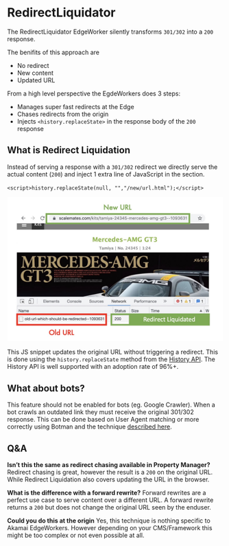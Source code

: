 # RedirectLiquidator
The RedirectLiquidator EdgeWorker silently transforms `301/302` into a `200` response.

The benifits of this approach are
* No redirect
* New content
* Updated URL

From a high level perspective the EgdeWorkers does 3 steps:
* Manages super fast redirects at the Edge
* Chases redirects from the origin
* Injects `<history.replaceState>` in the response body of the `200` response

## What is Redirect Liquidation
Instead of serving a response with a `301/302` redirect we directly serve the actual content (`200`) and inject 1 extra line of JavaScript in the <head> section. 

`<script>history.replaceState(null, "","/new/url.html");</script>`
  
  ![Redirect Liquidation in action](redirect-liquidation.jpg)


This JS snippet updates the original URL without triggering a redirect. This is done using the `history.replaceState` method from the [History API](https://developer.mozilla.org/en-US/docs/Web/API/History/replaceState). The History API is well supported with an adoption rate of 96%+.

## What about bots?

This feature should not be enabled for bots (eg. Google Crawler). When a bot crawls an outdated link they must receive the original 301/302 response.
This can be done based on User Agent matching or more correctly using Botman and the technique [described here](https://developer.akamai.com/blog/2020/02/25/improve-performance-and-seo-tuning-crawlers).
  
  
  
## Q&A
**Isn’t this the same as redirect chasing available in Property Manager?**
Redirect chasing is great, however the result is a `200` on the original URL. While Redirect Liquidation also covers updating the URL in the browser.

**What is the difference with a forward rewrite?**
Forward rewrites are a perfect use case to serve content over a different URL. A forward rewrite returns a `200` but does not change the original URL seen by the enduser.

**Could you do this at the origin**
Yes, this technique is nothing specific to Akamai EdgeWorkers. However depending on your CMS/Framework this might be too complex or not even possible at  all.

